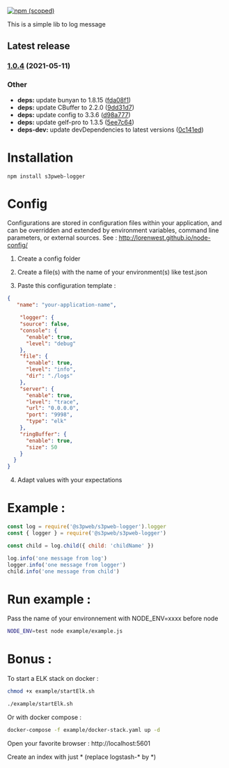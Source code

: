 [![npm (scoped)](https://img.shields.io/npm/v/@s3pweb/s3pweb-logger)](https://www.npmjs.com/package/@s3pweb/s3pweb-logger)

This is a simple lib to log message

## Latest release

### [1.0.4](https://github.com/s3pweb/s3pweb-logger/compare/v1.0.3...v1.0.4) (2021-05-11)

### Other

* **deps:** update bunyan to 1.8.15 ([fda08f1](https://github.com/s3pweb/s3pweb-logger/commit/fda08f1111f0fc92343866eaea83d4a1e814de6c))
* **deps:** update CBuffer to 2.2.0 ([9dd31d7](https://github.com/s3pweb/s3pweb-logger/commit/9dd31d7f826efc6404ce8fca4654ad06cb293e06))
* **deps:** update config to 3.3.6 ([d98a777](https://github.com/s3pweb/s3pweb-logger/commit/d98a777287addf418b862a740962fb0ad54c0f16))
* **deps:** update gelf-pro to 1.3.5 ([5ee7c64](https://github.com/s3pweb/s3pweb-logger/commit/5ee7c6438009b3ab92ac37c7b1e8ad9f7766d75a))
* **deps-dev:** update devDependencies to latest versions ([0c141ed](https://github.com/s3pweb/s3pweb-logger/commit/0c141ed97ffe5aea1467e3c2579959562ba21772))

# Installation

    npm install s3pweb-logger

# Config

Configurations are stored in configuration files within your application, and can be overridden and extended by environment variables, command line parameters, or external sources. See : http://lorenwest.github.io/node-config/

1. Create a config folder

2. Create a file(s) with the name of your environment(s) like test.json 

3. Paste this configuration template :

```json
{
   "name": "your-application-name",

    "logger": {
    "source": false,
    "console": {
      "enable": true,
      "level": "debug"
    },
    "file": {
      "enable": true,
      "level": "info",
      "dir": "./logs"
    },
    "server": {
      "enable": true,
      "level": "trace",
      "url": "0.0.0.0",
      "port": "9998",
      "type": "elk"
    },
    "ringBuffer": {
      "enable": true,
      "size": 50
    }
  }
}
```

4. Adapt values with your expectations


# Example :

```js
const log = require('@s3pweb/s3pweb-logger').logger
const { logger } = require('@s3pweb/s3pweb-logger')

const child = log.child({ child: 'childName' })

log.info('one message from log')
logger.info('one message from logger')
child.info('one message from child')
```

# Run example :

Pass the name of your environnement with NODE_ENV=xxxx before node

```bash
NODE_ENV=test node example/example.js
```

# Bonus :

To start a ELK stack on docker :

```bash
chmod +x example/startElk.sh 

./example/startElk.sh
```

Or with docker compose :
```bash
docker-compose -f example/docker-stack.yaml up -d
```

Open your favorite browser : http://localhost:5601

Create an index with just * (replace logstash-* by *)
